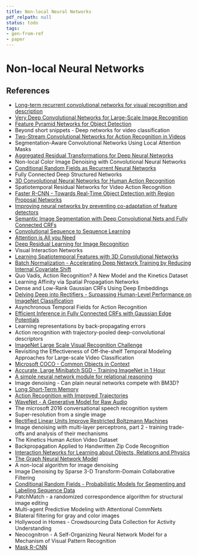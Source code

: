 ```yaml
---
title: Non-local Neural Networks
pdf_relpath: null
status: todo
tags:
- gen-from-ref
- paper
---
```


# Non-local Neural Networks

## References

- [Long-term recurrent convolutional networks for visual recognition and description](./long-term-recurrent-convolutional-networks-for-visual-recognition-and-description.md)
- [Very Deep Convolutional Networks for Large-Scale Image Recognition](./very-deep-convolutional-networks-for-large-scale-image-recognition.md)
- [Feature Pyramid Networks for Object Detection](./feature-pyramid-networks-for-object-detection.md)
- Beyond short snippets - Deep networks for video classification
- [Two-Stream Convolutional Networks for Action Recognition in Videos](./two-stream-convolutional-networks-for-action-recognition-in-videos.md)
- Segmentation-Aware Convolutional Networks Using Local Attention Masks
- [Aggregated Residual Transformations for Deep Neural Networks](./aggregated-residual-transformations-for-deep-neural-networks.md)
- Non-local Color Image Denoising with Convolutional Neural Networks
- [Conditional Random Fields as Recurrent Neural Networks](./conditional-random-fields-as-recurrent-neural-networks.md)
- Fully Connected Deep Structured Networks
- [3D Convolutional Neural Networks for Human Action Recognition](./3d-convolutional-neural-networks-for-human-action-recognition.md)
- Spatiotemporal Residual Networks for Video Action Recognition
- [Faster R-CNN - Towards Real-Time Object Detection with Region Proposal Networks](./faster-r-cnn-towards-real-time-object-detection-with-region-proposal-networks.md)
- [Improving neural networks by preventing co-adaptation of feature detectors](./improving-neural-networks-by-preventing-co-adaptation-of-feature-detectors.md)
- [Semantic Image Segmentation with Deep Convolutional Nets and Fully Connected CRFs](./semantic-image-segmentation-with-deep-convolutional-nets-and-fully-connected-crfs.md)
- [Convolutional Sequence to Sequence Learning](./convolutional-sequence-to-sequence-learning.md)
- [Attention is All you Need](./attention-is-all-you-need.md)
- [Deep Residual Learning for Image Recognition](./deep-residual-learning-for-image-recognition.md)
- Visual Interaction Networks
- [Learning Spatiotemporal Features with 3D Convolutional Networks](./learning-spatiotemporal-features-with-3d-convolutional-networks.md)
- [Batch Normalization - Accelerating Deep Network Training by Reducing Internal Covariate Shift](./batch-normalization-accelerating-deep-network-training-by-reducing-internal-covariate-shift.md)
- Quo Vadis, Action Recognition? A New Model and the Kinetics Dataset
- Learning Affinity via Spatial Propagation Networks
- Dense and Low-Rank Gaussian CRFs Using Deep Embeddings
- [Delving Deep into Rectifiers - Surpassing Human-Level Performance on ImageNet Classification](./delving-deep-into-rectifiers-surpassing-human-level-performance-on-imagenet-classification.md)
- Asynchronous Temporal Fields for Action Recognition
- [Efficient Inference in Fully Connected CRFs with Gaussian Edge Potentials](./efficient-inference-in-fully-connected-crfs-with-gaussian-edge-potentials.md)
- Learning representations by back-propagating errors
- Action recognition with trajectory-pooled deep-convolutional descriptors
- [ImageNet Large Scale Visual Recognition Challenge](./imagenet-large-scale-visual-recognition-challenge.md)
- Revisiting the Effectiveness of Off-the-shelf Temporal Modeling Approaches for Large-scale Video Classification
- [Microsoft COCO - Common Objects in Context](./microsoft-coco-common-objects-in-context.md)
- [Accurate, Large Minibatch SGD - Training ImageNet in 1 Hour](./accurate-large-minibatch-sgd-training-imagenet-in-1-hour.md)
- [A simple neural network module for relational reasoning](./a-simple-neural-network-module-for-relational-reasoning.md)
- Image denoising - Can plain neural networks compete with BM3D?
- [Long Short-Term Memory](./long-short-term-memory.md)
- [Action Recognition with Improved Trajectories](./action-recognition-with-improved-trajectories.md)
- [WaveNet - A Generative Model for Raw Audio](./wavenet-a-generative-model-for-raw-audio.md)
- The microsoft 2016 conversational speech recognition system
- Super-resolution from a single image
- [Rectified Linear Units Improve Restricted Boltzmann Machines](./rectified-linear-units-improve-restricted-boltzmann-machines.md)
- Image denoising with multi-layer perceptrons, part 2 - training trade-offs and analysis of their mechanisms
- The Kinetics Human Action Video Dataset
- Backpropagation Applied to Handwritten Zip Code Recognition
- [Interaction Networks for Learning about Objects, Relations and Physics](./interaction-networks-for-learning-about-objects-relations-and-physics.md)
- [The Graph Neural Network Model](./the-graph-neural-network-model.md)
- A non-local algorithm for image denoising
- Image Denoising by Sparse 3-D Transform-Domain Collaborative Filtering
- [Conditional Random Fields - Probabilistic Models for Segmenting and Labeling Sequence Data](./conditional-random-fields-probabilistic-models-for-segmenting-and-labeling-sequence-data.md)
- PatchMatch - a randomized correspondence algorithm for structural image editing
- Multi-agent Predictive Modeling with Attentional CommNets
- Bilateral filtering for gray and color images
- Hollywood in Homes - Crowdsourcing Data Collection for Activity Understanding
- Neocognitron - A Self-Organizing Neural Network Model for a Mechanism of Visual Pattern Recognition
- [Mask R-CNN](./mask-r-cnn.md)
